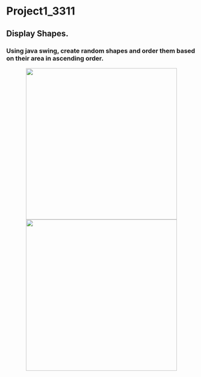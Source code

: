# Project1_3311
## Display Shapes.
### Using java swing, create random shapes and order them based on their area in ascending order.
<center><img src="https://user-images.githubusercontent.com/82852354/136069586-f5d7094f-7b9e-4c19-9f70-e74f585de9c3.png" width="400" height="400"></center>
<center><img src="https://user-images.githubusercontent.com/82852354/136069945-341fd7a6-5adf-4bc2-b45b-dd1e4067bffc.png" width="400" height="400"></center>

